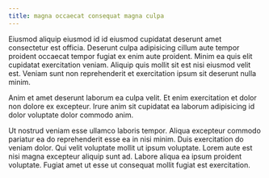 ```yaml
---
title: magna occaecat consequat magna culpa
---
```


Eiusmod aliquip eiusmod id id eiusmod cupidatat deserunt amet consectetur est officia. Deserunt culpa adipisicing cillum aute tempor proident occaecat tempor fugiat ex enim aute proident. Minim ea quis elit cupidatat exercitation veniam. Aliquip quis mollit sit est nisi eiusmod velit est. Veniam sunt non reprehenderit et exercitation ipsum sit deserunt nulla minim.

Anim et amet deserunt laborum ea culpa velit. Et enim exercitation et dolor non dolore ex excepteur. Irure anim sit cupidatat ea laborum adipisicing id dolor voluptate dolor commodo anim.

Ut nostrud veniam esse ullamco laboris tempor. Aliqua excepteur commodo pariatur ea do reprehenderit esse ea in nisi minim. Duis exercitation do veniam dolor. Qui velit voluptate mollit ut ipsum voluptate. Lorem aute est nisi magna excepteur aliquip sunt ad. Labore aliqua ea ipsum proident voluptate. Fugiat amet ut esse ut consequat mollit fugiat est exercitation.